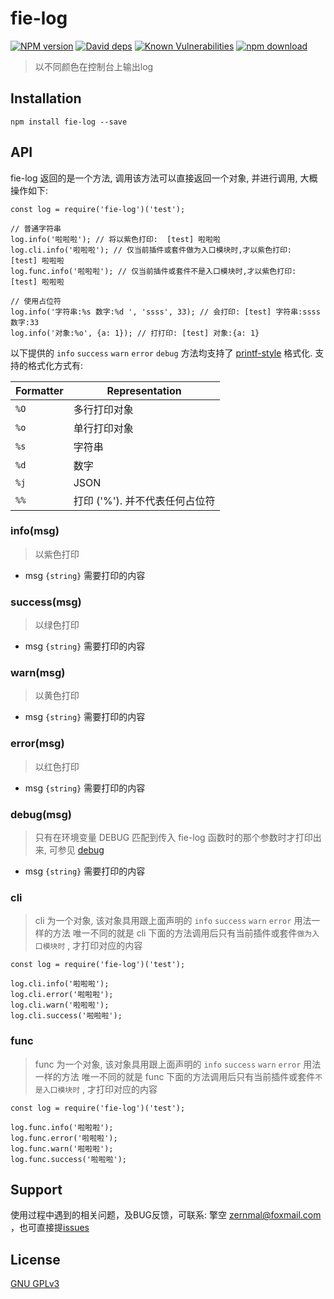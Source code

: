 # fie-log

[![NPM version][npm-image]][npm-url]
[![David deps][david-image]][david-url]
[![Known Vulnerabilities][snyk-image]][snyk-url]
[![npm download][download-image]][download-url]

[npm-image]: https://img.shields.io/npm/v/fie-log.svg?style=flat-square
[npm-url]: https://npmjs.org/package/fie-log
[david-image]: https://img.shields.io/david/cnpm/npminstall.svg?style=flat-square
[david-url]: https://david-dm.org/fieteam/fie-log
[snyk-image]: https://snyk.io/test/npm/fie-log/badge.svg?style=flat-square
[snyk-url]: https://snyk.io/test/npm/fie-log
[download-image]: https://img.shields.io/npm/dm/fie-log.svg?style=flat-square
[download-url]: https://npmjs.org/package/fie-log

> 以不同颜色在控制台上输出log


## Installation

```
npm install fie-log --save
```

## API

fie-log 返回的是一个方法, 调用该方法可以直接返回一个对象, 并进行调用, 大概操作如下:

```
const log = require('fie-log')('test');

// 普通字符串
log.info('啦啦啦'); // 将以紫色打印:  [test] 啦啦啦
log.cli.info('啦啦啦'); // 仅当前插件或套件做为入口模块时,才以紫色打印:  [test] 啦啦啦
log.func.info('啦啦啦'); // 仅当前插件或套件不是入口模块时,才以紫色打印:  [test] 啦啦啦

// 使用占位符
log.info('字符串:%s 数字:%d ', 'ssss', 33); // 会打印: [test] 字符串:ssss 数字:33
log.info('对象:%o', {a: 1}); // 打打印: [test] 对象:{a: 1}
```

以下提供的 `info` `success` `warn` `error` `debug` 方法均支持了 [printf-style](https://wikipedia.org/wiki/Printf_format_string) 格式化. 支持的格式化方式有: 

| Formatter | Representation |
|-----------|----------------|
| `%O`      | 多行打印对象 |
| `%o`      | 单行打印对象 |
| `%s`      | 字符串 |
| `%d`      | 数字 |
| `%j`      | JSON |
| `%%`      | 打印 ('%'). 并不代表任何占位符 |


### info(msg)

> 以紫色打印

- msg `{string}` 需要打印的内容

### success(msg)

> 以绿色打印

- msg `{string}` 需要打印的内容


### warn(msg)

> 以黄色打印

- msg `{string}` 需要打印的内容

### error(msg)

> 以红色打印

- msg `{string}` 需要打印的内容


### debug(msg)

> 只有在环境变量 DEBUG 匹配到传入 fie-log 函数时的那个参数时才打印出来, 可参见 [debug](https://www.npmjs.com/package/debug)

- msg `{string}` 需要打印的内容


### cli

> cli 为一个对象, 该对象具用跟上面声明的 `info` `success` `warn` `error` 用法一样的方法
> 唯一不同的就是 cli 下面的方法调用后只有当前插件或套件`做为入口模块时` , 才打印对应的内容

```
const log = require('fie-log')('test');

log.cli.info('啦啦啦');
log.cli.error('啦啦啦');
log.cli.warn('啦啦啦');
log.cli.success('啦啦啦');
```

### func

> func 为一个对象, 该对象具用跟上面声明的 `info` `success` `warn` `error` 用法一样的方法
> 唯一不同的就是 func 下面的方法调用后只有当前插件或套件`不是入口模块时` , 才打印对应的内容

```
const log = require('fie-log')('test');

log.func.info('啦啦啦');
log.func.error('啦啦啦');
log.func.warn('啦啦啦');
log.func.success('啦啦啦');
```


## Support

使用过程中遇到的相关问题，及BUG反馈，可联系: 擎空 <zernmal@foxmail.com> ，也可直接提[issues](https://github.com/fieteam/fie/issues/new)

## License

[GNU GPLv3](LICENSE)

